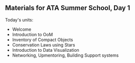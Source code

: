 ## Materials for ATA Summer School, Day 1

Today's units:

* Welcome
* Introduction to OoM
* Inventory of Compact Objects
* Conservation Laws using Stars
* Introduction to Data Visualization
* Networking, Upmentoring, Building Support systems

